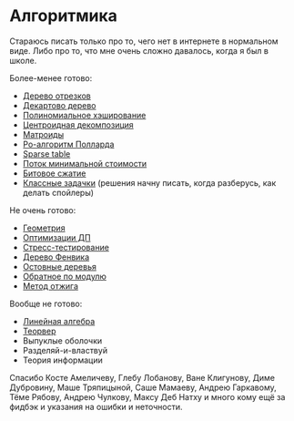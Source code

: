 
# Алгоритмика

Стараюсь писать только про то, чего нет в интернете в нормальном виде. Либо про то, что мне очень сложно давалось, когда я был в школе.

Более-менее готово:

* [Дерево отрезков](http://sereja.me/a/segtree)
* [Декартово дерево](http://sereja.me/a/treap)
* [Полиномиальное хэширование](http://sereja.me/a/hashing)
* [Центроидная декомпозиция](http://sereja.me/a/centroid)
* [Матроиды](http://sereja.me/a/matroid)
* [Ро-алгоритм Полларда](http://sereja.me/a/pollard)
* [Sparse table](http://sereja.me/a/sparse-table)
* [Поток минимальной стоимости](http://sereja.me/a/mincost-maxflow)
* [Битовое сжатие](http://sereja.me/a/bitset)
* [Классные задачки](http://sereja.me/a/bayans) (решения начну писать, когда разберусь, как делать спойлеры)

Не очень готово:

* [Геометрия](http://sereja.me/a/geometry)
* [Оптимизации ДП](http://sereja.me/a/dp_optimizations)
* [Стресс-тестирование](http://sereja.me/a/stress-test)
* [Дерево Фенвика](http://sereja.me/a/fenwick)
* [Остовные деревья](http://sereja.me/a/mst)
* [Обратное по модулю](http://sereja.me/a/reciprocal)
* [Метод отжига](http://sereja.me/a/annealing)

Вообще не готово:
* [Линейная алгебра](http://sereja.me/a/linalg)
* [Теорвер](http://sereja.me/a/probability)
* Выпуклые оболочки
* Разделяй-и-властвуй
* Теория информации

Спасибо Косте Амеличеву, Глебу Лобанову, Ване Клигунову, Диме Дубровину, Маше Тряпицыной, Саше Мамаеву, Андрею Гаркавому, Тёме Рябову, Андрею Чулкову, Максу Деб Натху и много кому ещё за фидбэк и указания на ошибки и неточности.
